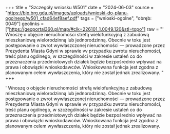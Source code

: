 +++
title = "Szczegóły wniosku W501"
date = "2024-06-03"
source = "https://bip.brg.gda.pl/images/uploads/wnioski-do-planu-ogolnego/w501_cfad64ef8aef.pdf"
tags = ["wnioski-ogolne", "obręb: 0049"]
geolinks = ["https://geoportal360.pl/map/#clk=226101_1.0049.120&stl=topo"]
raw = "' Wnoszę o objęcie nieruchomości strefą wielofunkcyjną z zabudową mieszkaniową wielorodzinną lub jednorodzinną. Obecnie w toku jest postępowanie o zwrot wywłaszczonej nieruchomości — prowadzone przez Prezydenta Miasta Gdyni w sprawie vv przypadku zwrotu nieruchomości, treść planu ogólnego, w szczególności w zakresie ustaleń co do przeznaczenia przedmiotowych działek będzie bezpośrednio wpływać na prawa i obowiązki wnioskodawców. Wnioskowana funkcja jest zgodna z planowanym celem wywłaszczenia, który nie został jednak zrealizowany. "
+++

' Wnoszę o objęcie nieruchomości strefą wielofunkcyjną z zabudową mieszkaniową wielorodzinną
lub jednorodzinną.
Obecnie w toku jest postępowanie o zwrot wywłaszczonej nieruchomości — prowadzone przez Prezydenta
Miasta Gdyni w sprawie vv przypadku zwrotu nieruchomości, treść planu ogólnego, w
szczególności w zakresie ustaleń co do przeznaczenia przedmiotowych działek będzie bezpośrednio wpływać
na prawa i obowiązki wnioskodawców.
Wnioskowana funkcja jest zgodna z planowanym celem wywłaszczenia, który nie został jednak zrealizowany.



